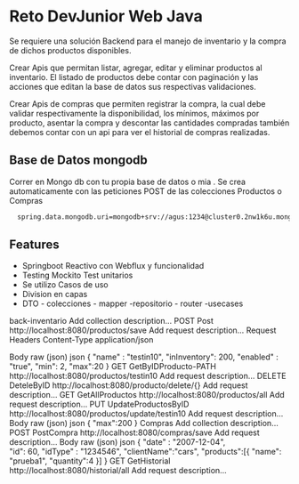
# Reto DevJunior Web Java



Se requiere una solución Backend para el manejo de inventario y la compra de dichos productos disponibles.

Crear Apis que permitan listar, agregar, editar y eliminar productos al inventario. El listado de productos debe contar con paginación y las acciones que editan la base de datos sus respectivas validaciones.



Crear Apis de compras que permiten registrar la compra, la cual debe validar respectivamente la disponibilidad, los mínimos, máximos por producto, asentar la compra y descontar las cantidades compradas también debemos contar con un api para ver el historial de compras realizadas.

## Base de Datos mongodb


Correr en Mongo db con tu propia base de datos o mia . Se crea automaticamente con las peticiones POST de las colecciones Productos o Compras

```bash
  spring.data.mongodb.uri=mongodb+srv://agus:1234@cluster0.2nw1k6u.mongodb.net/Cluster0?retryWrites=true&w=majority
```
    
## Features

- Springboot Reactivo con Webflux y funcionalidad 
- Testing Mockito Test unitarios
- Se utilizo Casos de uso 
- Division en capas  
- DTO - colecciones - mapper -repositorio - router -usecases

back-inventario
Add collection description…
POST
Post
http://localhost:8080/productos/save
Add request description…
Request Headers
Content-Type
application/json

Body
raw (json)
json
{
"name" : "testin10",
"inInventory": 200,
"enabled" : "true",
"min": 2,
"max":20
}
GET
GetByIDProducto-PATH
http://localhost:8080/productos/testin10
Add request description…
DELETE
DeteleByID
http://localhost:8080/producto/delete/{}
Add request description…
GET
GetAllProductos
http://localhost:8080/productos/all
Add request description…
PUT
UpdateProductosByID
http://localhost:8080/productos/update/testin10
Add request description…
Body
raw (json)
json
{     "max":200
}
Compras
Add collection description…
POST
PostCompra
http://localhost:8080/compras/save
Add request description…
Body
raw (json)
json
{
"date" : "2007-12-04",    
"id": 60,
"idType" : "1234546",
"clientName":"cars",
"products":[{
"name": "prueba1",
"quantity":4
}]
}
GET
GetHistorial
http://localhost:8080/historial/all
Add request description…